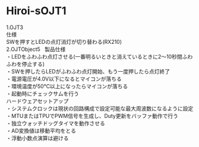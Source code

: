 # Hiroi-sOJT1
1.OJT3  
仕様  
SWを押すとLEDの点灯消灯が切り替わる(RX210)  
2.OJTObject5  
製品仕様  
・LEDをふわふわ点灯させる(一番明るいときと消えているときに2～10秒間ふわふわを停止する)  
・SWを押したらLEDがふわふわ点灯開始、もう一度押したら点灯終了  
・電源電圧が4.0V以下になるとマイコンが落ちる  
・環境温度が50℃以上になったらマイコンが落ちる  
・起動時にチェックサムを行う  
ハードウェアセットアップ  
・システムクロックは現状の回路構成で設定可能な最大周波数になるように設定  
・MTUまたはTPUでPWM信号を生成し、Duty更新をバッファ動作で行う  
・独立ウォッチドッグタイマを動作させる  
・AD変換値は移動平均をとる  
・浮動小数点演算は避ける  
